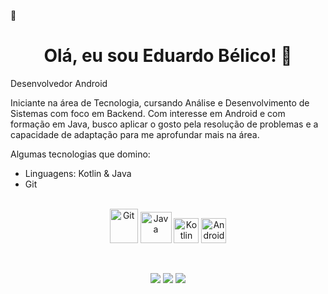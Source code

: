 👋<h1 align="center"> Olá, eu sou Eduardo Bélico! 👋 </h1>

 Desenvolvedor Android <br>

Iniciante na área de Tecnologia, cursando Análise e Desenvolvimento de Sistemas com foco em Backend. Com interesse em Android e com formação em Java, busco aplicar o gosto pela resolução de problemas e a capacidade de adaptação para me aprofundar mais na área.

Algumas tecnologias que domino:

- Linguagens: Kotlin & Java
- Git

<div align="center" style="display: inline_block"><br>
   <img alt="Git" src="https://cdn.jsdelivr.net/gh/devicons/devicon/icons/git/git-original.svg" width=45 height=55 />
   <img alt="Java" height="50" width="50" src="https://cdn.jsdelivr.net/gh/devicons/devicon/icons/java/java-original-wordmark.svg"/>
   <img alt="Kotlin" height="40" width="40" src="https://cdn.jsdelivr.net/gh/devicons/devicon/icons/kotlin/kotlin-original.svg"/>
   <img alt="Android" height="40" width="40" src="https://cdn.jsdelivr.net/gh/devicons/devicon/icons/android/android-original.svg"">
</div>

<br><div align = "center">
  <a href="https://www.instagram.com/eduardobelico/"><img src="https://img.shields.io/badge/Instagram-E4405F?style=for-the-badge&logo=instagram&logoColor=white" target="_blank"></a>
  <a href="https://www.linkedin.com/in/eduardobelico"><img src="https://img.shields.io/badge/LinkedIn-0077B5?style=for-the-badge&logo=linkedin&logoColor=white" target="_blank"></a>
  <a href = "mailto:eduardobelico.contato@gmail.com"><img src="https://img.shields.io/badge/Gmail-D14836?style=for-the-badge&logo=gmail&logoColor=white" target="_blank"></a>
</div>

